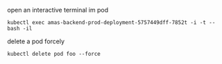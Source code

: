 open an interactive terminal im pod

```
kubectl exec amas-backend-prod-deployment-5757449dff-7852t -i -t -- bash -il
```

delete a pod forcely
```
kubectl delete pod foo --force
```
